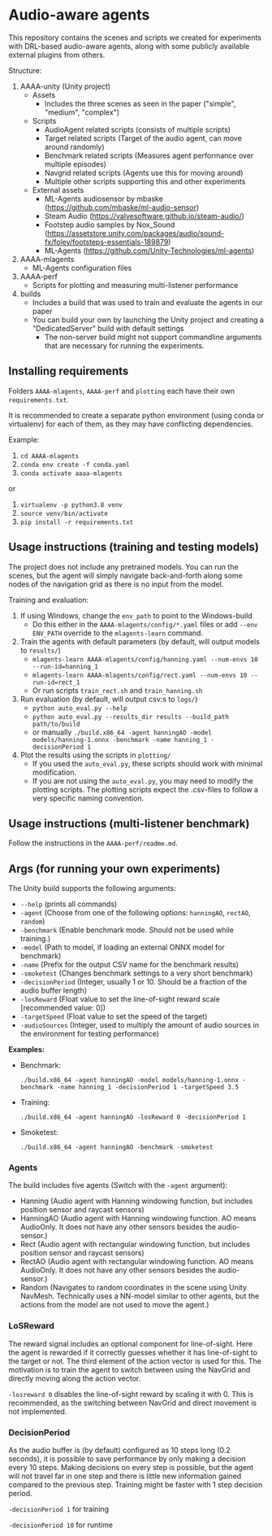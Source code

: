 # Audio-aware agents

This repository contains the scenes and scripts we created for experiments with DRL-based audio-aware agents, 
along with some publicly available external plugins from others.

Structure:
1. AAAA-unity (Unity project)
   - Assets
      - Includes the three scenes as seen in the paper ("simple", "medium", "complex")
   - Scripts
      - AudioAgent related scripts (consists of multiple scripts)
      - Target related scripts (Target of the audio agent, can move around randomly)
      - Benchmark related scripts (Measures agent performance over multiple episodes)
      - Navgrid related scripts (Agents use this for moving around)
      - Multiple other scripts supporting this and other experiments
   - External assets
      - ML-Agents audiosensor by mbaske (https://github.com/mbaske/ml-audio-sensor)
      - Steam Audio (https://valvesoftware.github.io/steam-audio/)
      - Footstep audio samples by Nox_Sound (https://assetstore.unity.com/packages/audio/sound-fx/foley/footsteps-essentials-189879)
      - ML-Agents (https://github.com/Unity-Technologies/ml-agents)
1. AAAA-mlagents
   - ML-Agents configuration files
1. AAAA-perf
   - Scripts for plotting and measuring multi-listener performance
1. builds
   - Includes a build that was used to train and evaluate the agents in our paper 
   - You can build your own by launching the Unity project and creating a "DedicatedServer" build with default settings
     - The non-server build might not support commandline arguments that are necessary for running the experiments.

## Installing requirements

Folders ``AAAA-mlagents``, ``AAAA-perf`` and ``plotting`` each have their own `requirements.txt`.

It is recommended to create a separate python environment (using conda or virtualenv) for each of them, 
as they may have conflicting dependencies.

Example:

1. ``cd AAAA-mlagents``
2. ``conda env create -f conda.yaml``
3. ``conda activate aaaa-mlagents``

or

1. ``virtualenv -p python3.8 venv``
2. ``source venv/bin/activate``
3. ``pip install -r requirements.txt``



## Usage instructions (training and testing models)

The project does not include any pretrained models. You can run the scenes, but the agent will simply navigate back-and-forth
along some nodes of the navigation grid as there is no input from the model.

Training and evaluation:

1. If using Windows, change the `env_path` to point to the Windows-build
   - Do this either in the `AAAA-mlagents/config/*.yaml` files or add `--env ENV_PATH` override to the `mlagents-learn` command.
1. Train the agents with default parameters (by default, will output models to `results/`)
   - `mlagents-learn AAAA-mlagents/config/hanning.yaml --num-envs 10 --run-id=hanning_1`
   - `mlagents-learn AAAA-mlagents/config/rect.yaml --num-envs 10 --run-id=rect_1`
   - Or run scripts ``train_rect.sh`` and ``train_hanning.sh``
2. Run evaluation (by default, will output csv:s to `logs/`)
   - `python auto_eval.py --help`
   - `python auto_eval.py --results_dir results --build_path path/to/build`
   - or manually ``./build.x86_64 -agent hanningAO -model models/hanning-1.onnx -benchmark -name hanning_1 -decisionPeriod 1``
5. Plot the results using the scripts in ``plotting/``
   -  If you used the ``auto_eval.py``, these scripts should work with minimal modification.
   -  If you are not using the ``auto_eval.py``, you may need to modify the plotting scripts.
      The plotting scripts expect the .csv-files to follow a very specific naming convention. 
      

## Usage instructions (multi-listener benchmark)

Follow the instructions in the ``AAAA-perf/readme.md``.

## Args (for running your own experiments)

The Unity build supports the following arguments:

- `--help` (prints all commands)
- `-agent` (Choose from one of the following options: `hanningAO`, `rectAO`, `random`)
- `-benchmark` (Enable benchmark mode. Should not be used while training.)
- `-model` (Path to model, if loading an external ONNX model for benchmark)
- `-name` (Prefix for the output CSV name for the benchmark results)
- `-smoketest` (Changes benchmark settings to a very short benchmark)
- `-decisionPeriod` (Integer, usually 1 or 10. Should be a fraction of the audio buffer length)
- `-losReward` (Float value to set the line-of-sight reward scale [recommended value: 0])
- `-targetSpeed` (Float value to set the speed of the target)
- `-audioSources` (Integer, used to multiply the amount of audio sources in the environment for testing performance)

**Examples:**

- Benchmark:
  ```shell
  ./build.x86_64 -agent hanningAO -model models/hanning-1.onnx -benchmark -name hanning_1 -decisionPeriod 1 -targetSpeed 3.5
  ```

- Training:
  ```shell
  ./build.x86_64 -agent hanningAO -losReward 0 -decisionPeriod 1
  ```

- Smoketest:
  ```shell
  ./build.x86_64 -agent hanningAO -benchmark -smoketest
  ```

### Agents

The build includes five agents (Switch with the `-agent` argument):

- Hanning (Audio agent with Hanning windowing function, but includes position sensor and raycast sensors)
- HanningAO (Audio agent with Hanning windowing function. AO means AudioOnly. It does not have any other sensors besides the audio-sensor.)
- Rect (Audio agent with rectangular windowing function, but includes position sensor and raycast sensors)
- RectAO (Audio agent with rectangular windowing function. AO means AudioOnly. It does not have any other sensors besides the audio-sensor.)
- Random  (Navigates to random coordinates in the scene using Unity NavMesh. Technically uses a NN-model similar to other agents, but the actions from the model are not used to move the agent.)

### LoSReward

The reward signal includes an optional component for line-of-sight. Here the agent is rewarded if it correctly
guesses whether it has line-of-sight to the target or not. The third element of the action vector is used for this.
The motivation is to train the agent to switch between using the NavGrid and directly moving along the action vector.

`-losreward 0` disables the line-of-sight reward by scaling it with 0. This is recommended, as the switching between NavGrid and direct movement is not implemented.

### DecisionPeriod

As the audio buffer is (by default) configured as 10 steps long (0.2 seconds), it is possible to save performance by only making a decision
every 10 steps. Making decisions on every step is possible, but the agent will not travel far in one step and
there is little new information gained compared to the previous step. Training might be faster with 1 step decision period.

`-decisionPeriod 1` for training

`-decisionPeriod 10` for runtime



